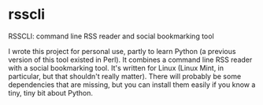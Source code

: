 # rsscli
RSSCLI: command line RSS reader and social bookmarking tool

I wrote this project for personal use, partly to learn Python (a previous version of this tool existed in Perl). It combines a command line RSS reader with a social bookmarking tool. It's written for Linux (Linux Mint, in particular, but that shouldn't really matter). There will probably be some dependencies that are missing, but you can install them easily if you know a tiny, tiny bit about Python.
